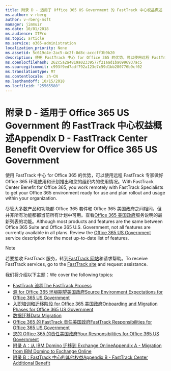 ```yaml
---
title: 附录 D - 适用于 Office 365 US Government 的 FastTrack 中心权益概述
ms.author: v-rberg
author: v-rberg-msft
manager: jimmuir
ms.date: 10/01/2018
ms.audience: ITPro
ms.topic: article
ms.service: o365-administration
localization_priority: None
ms.assetid: 5c619c4e-2ac5-4c2f-8d8c-acccff3b9b20
description: 使用 FastTrack 中心 for Office 365 的优势，可以使用远程 FastTrack 专家做好 Office 365 环境使用和计划推出和您的组织内的使用情况。
ms.openlocfilehash: 262c5a2a4819a02339577f21aad1ba0996937ac5
ms.sourcegitcommit: c993f9ed7adf792a123e7c59d1bb280776b9cf02
ms.translationtype: MT
ms.contentlocale: zh-CN
ms.lasthandoff: 10/15/2018
ms.locfileid: "25565580"
---
```

# <a name="appendix-d---fasttrack-center-benefit-overview-for-office-365-us-government"></a><span data-ttu-id="5bdcb-103">附录 D - 适用于 Office 365 US Government 的 FastTrack 中心权益概述</span><span class="sxs-lookup"><span data-stu-id="5bdcb-103">Appendix D - FastTrack Center Benefit Overview for Office 365 US Government</span></span>

<span data-ttu-id="5bdcb-104">使用 FastTrack 中心 for Office 365 的优势，可以使用远程 FastTrack 专家做好 Office 365 环境使用和计划推出和您的组织内的使用情况。</span><span class="sxs-lookup"><span data-stu-id="5bdcb-104">With FastTrack Center Benefit for Office 365, you work remotely with FastTrack Specialists to get your Office 365 environment ready for use and plan rollout and usage within your organization.</span></span> 
  
<span data-ttu-id="5bdcb-p101">尽管大多数产品和功能都 Office 365 套件和 Office 365 美国政府之间相同，但并非所有功能都都当前所有计划中可用。查看[Office 365 美国政府](https://aka.ms/aboutgovcloud)服务说明的最新列表的功能。</span><span class="sxs-lookup"><span data-stu-id="5bdcb-p101">Although most products and features are the same between Office 365 Suite and Office 365 U.S. Government, not all features are currently available in all plans. Review the [Office 365 US Government](https://aka.ms/aboutgovcloud) service description for the most up-to-date list of features.</span></span>

> [!NOTE]
> <span data-ttu-id="5bdcb-107">若要接收 FastTrack 服务，转到[FastTrack 网站](https://go.microsoft.com/fwlink/?linkid=780698)和请求帮助。</span><span class="sxs-lookup"><span data-stu-id="5bdcb-107">To receive FastTrack services, go to the [FastTrack site](https://go.microsoft.com/fwlink/?linkid=780698) and request assistance.</span></span>  

<span data-ttu-id="5bdcb-108">我们将介绍以下主题：</span><span class="sxs-lookup"><span data-stu-id="5bdcb-108">We cover the following topics:</span></span>
- [<span data-ttu-id="5bdcb-109">FastTrack 流程</span><span class="sxs-lookup"><span data-stu-id="5bdcb-109">The FastTrack Process</span></span>](O365-fasttrack-process.md) 
- [<span data-ttu-id="5bdcb-110">源 for Office 365 环境期望美国政府</span><span class="sxs-lookup"><span data-stu-id="5bdcb-110">Source Environment Expectations for Office 365 US Government</span></span>](US-Gov-appendix-source-environment-expectations.md)   
- [<span data-ttu-id="5bdcb-111">入职培训和迁移阶段 for Office 365 美国政府</span><span class="sxs-lookup"><span data-stu-id="5bdcb-111">Onboarding and Migration Phases for Office 365 US Government</span></span>](US-Gov-appendix-onboarding-and-migration.md)
- [<span data-ttu-id="5bdcb-112">数据迁移</span><span class="sxs-lookup"><span data-stu-id="5bdcb-112">Data Migration</span></span>](O365-data-migration.md)    
- [<span data-ttu-id="5bdcb-113">Office 365 的 FastTrack 责任美国政府</span><span class="sxs-lookup"><span data-stu-id="5bdcb-113">FastTrack Responsibilities for Office 365 US Government</span></span>](US-Gov-appendix-fasttrack-responsibilities.md)   
- [<span data-ttu-id="5bdcb-114">您的 Office 365 的责任美国政府</span><span class="sxs-lookup"><span data-stu-id="5bdcb-114">Your Responsibilities for Office 365 US Government</span></span>](US-Gov-appendix-your-responsibilities.md) 
- [<span data-ttu-id="5bdcb-115">附录 A：从 IBM Domino 迁移到 Exchange Online</span><span class="sxs-lookup"><span data-stu-id="5bdcb-115">Appendix A - Migration from IBM Domino to Exchange Online</span></span>](O365-from-ibm-domino-to-exchange-online.md)   
- [<span data-ttu-id="5bdcb-116">附录 B：FastTrack 中心的其他权益</span><span class="sxs-lookup"><span data-stu-id="5bdcb-116">Appendix B - FastTrack Center Additional Benefit</span></span>](O365-fasttrack-additional-benefits.md)


